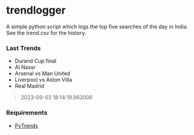 # trendlogger
A simple python script which logs the top five searches of the day in India.<br>See the trend.csv for the history.<br>

<!-- Last Trends -->
### Last Trends
* Durand Cup final
* Al Nassr
* Arsenal vs Man United
* Liverpool vs Aston Villa
* Real Madrid
> 2023-09-03 18:14:19.962006

<!-- Requirements -->
### Requirements
* [PyTrends](https://github.com/dreyco676/pytrends)
